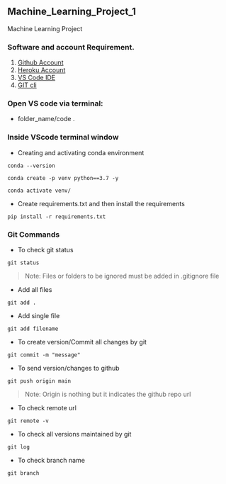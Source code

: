 ## Machine_Learning_Project_1
Machine Learning Project

### Software and account Requirement.

1. [Github Account](https://github.com)
2. [Heroku Account](https://dashboard.heroku.com/login)
3. [VS Code IDE](https://code.visualstudio.com/download)
4. [GIT cli](https://git-scm.com/downloads)

### Open VS code via terminal:

- folder_name/code .

### Inside VScode terminal window

- Creating and activating conda environment
```
conda --version
```
```
conda create -p venv python==3.7 -y
```
```
conda activate venv/
```

- Create requirements.txt and then install the requirements
```
pip install -r requirements.txt
```

### Git Commands

- To check git status
```
git status
```

> Note: Files or folders to be ignored must be added in .gitignore file

- Add all files
```
git add .
```

- Add single file
```
git add filename
```

- To create version/Commit all changes by git
```
git commit -m "message"
```

- To send version/changes to github
```
git push origin main
```
> Note: Origin is nothing but it indicates the github repo url

- To check remote url
```
git remote -v
```

- To check all versions maintained by git
```
git log
```

- To check branch name
```
git branch
```
